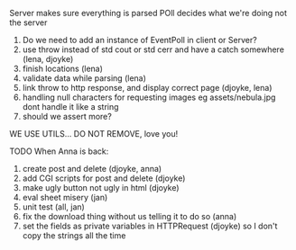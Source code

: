 Server makes sure everything is parsed
POll decides what we're doing not the server

1. Do we need to add an instance of EventPoll in client or Server?
2. use throw instead of std cout or std cerr and have a catch somewhere (lena, djoyke)
3. finish locations (lena)
4. validate data while parsing (lena)
5. link throw to http response, and display correct page (djoyke, lena)
6. handling null characters for requesting images eg assets/nebula.jpg dont handle it like a string
7. should we assert more?

WE USE UTILS... DO NOT REMOVE, love you!




TODO When Anna is back:
1. create post and delete (djoyke, anna)
2. add CGI scripts for post and delete (djoyke)
3. make ugly button not ugly in html (djoyke)
4. eval sheet misery (jan)
5. unit test (all, jan)
6. fix the download thing without us telling it to do so (anna)
7. set the fields as private variables in HTTPRequest (djoyke) so I don't copy the strings all the time